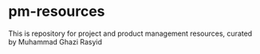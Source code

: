 # pm-resources
This is repository for project and product management resources, curated by Muhammad Ghazi Rasyid
